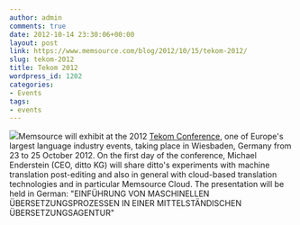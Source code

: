 ```yaml
---
author: admin
comments: true
date: 2012-10-14 23:30:06+00:00
layout: post
link: https://www.memsource.com/blog/2012/10/15/tekom-2012/
slug: tekom-2012
title: Tekom 2012
wordpress_id: 1202
categories:
- Events
tags:
- events
---
```


[![](/wp-content/uploads/2012/10/tekom.png)](http://conferences.tekom.de/tcworld12/for-participants/conference-program/)Memsource will exhibit at the 2012 [Tekom Conference](http://conferences.tekom.de/tcworld12/for-participants/conference-program/), one of Europe's largest language industry events, taking place in Wiesbaden, Germany from 23 to 25 October 2012.
On the first day of the conference, Michael Enderstein (CEO, ditto KG) will share ditto's experiments with machine translation post-editing and also in general with cloud-based translation technologies and in particular Memsource Cloud. The presentation will be held in German: "EINFÜHRUNG VON MASCHINELLEN ÜBERSETZUNGSPROZESSEN IN EINER MITTELSTÄNDISCHEN ‎ÜBERSETZUNGSAGENTUR"<!-- more -->
